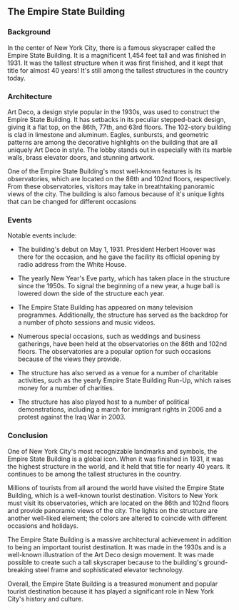 ## The Empire State Building

### Background

In the center of New York City, there is a famous skyscraper called the Empire State Building. It is a magnificent 1,454 feet tall and was finished in 1931. It was the tallest structure when it was first finished, and it kept that title for almost 40 years! It's still among the tallest structures in the country today.

### Architecture  

Art Deco, a design style popular in the 1930s, was used to construct the Empire State Building. It has setbacks in its peculiar stepped-back design, giving it a flat top, on the 86th, 77th, and 63rd floors. The 102-story building is clad in limestone and aluminum. Eagles, sunbursts, and geometric patterns are among the decorative highlights on the building that are all uniquely Art Deco in style. The lobby stands out in especially with its marble walls, brass elevator doors, and stunning artwork. 

One of the Empire State Building's most well-known features is its observatories, which are located on the 86th and 102nd floors, respectively. From these observatories, visitors may take in breathtaking panoramic views of the city. The building is also famous because of it's unique lights that can be changed for different occasions

### Events
Notable events include:

- The building's debut on May 1, 1931. President Herbert Hoover was there for the occasion, and he gave the facility its official opening by radio address from the White House. 

- The yearly New Year's Eve party, which has taken place in the structure since the 1950s. To signal the beginning of a new year, a huge ball is lowered down the side of the structure each year. 

- The Empire State Building has appeared on many television programmes. Additionally, the structure has served as the backdrop for a number of photo sessions and music videos.

- Numerous special occasions, such as weddings and business gatherings, have been held at the observatories on the 86th and 102nd floors. The observatories are a popular option for such occasions because of the views they provide. 

- The structure has also served as a venue for a number of charitable activities, such as the yearly Empire State Building Run-Up, which raises money for a number of charities. 

- The structure has also played host to a number of political demonstrations, including a march for immigrant rights in 2006 and a protest against the Iraq War in 2003.

### Conclusion

One of New York City's most recognizable landmarks and symbols, the Empire State Building is a global icon. When it was finished in 1931, it was the highest structure in the world, and it held that title for nearly 40 years. It continues to be among the tallest structures in the country. 

Millions of tourists from all around the world have visited the Empire State Building, which is a well-known tourist destination. Visitors to New York must visit its observatories, which are located on the 86th and 102nd floors and provide panoramic views of the city. The lights on the structure are another well-liked element; the colors are altered to coincide with different occasions and holidays. 

The Empire State Building is a massive architectural achievement in addition to being an important tourist destination. It was made in the 1930s and is a well-known illustration of the Art Deco design movement. It was made possible to create such a tall skyscraper because to the building's ground-breaking steel frame and sophisticated elevator technology. 

Overall, the Empire State Building is a treasured monument and popular tourist destination because it has played a significant role in New York City's history and culture.